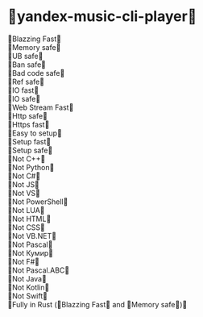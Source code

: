 # 🚀yandex-music-cli-player🚀

🚀Blazzing Fast🚀 </br>
🚀Memory safe🚀 </br>
🚀UB safe🚀 </br>
🚀Ban safe🚀 </br>
🚀Bad code safe🚀 </br>
🚀Ref safe🚀 </br>
🚀IO fast🚀 </br>
🚀IO safe🚀 </br>
🚀Web Stream Fast🚀 </br>
🚀Http safe🚀 </br>
🚀Https fast🚀 </br>
🚀Easy to setup🚀 </br>
🚀Setup fast🚀 </br>
🚀Setup safe🚀 </br>
🚀Not C++🚀 </br>
🚀Not Python🚀 </br>
🚀Not C#🚀 </br>
🚀Not JS🚀 </br>
🚀Not VS🚀 </br>
🚀Not PowerShell🚀 </br>
🚀Not LUA🚀 </br>
🚀Not HTML🚀 </br>
🚀Not CSS🚀 </br>
🚀Not VB.NET🚀 </br>
🚀Not Pascal🚀 </br>
🚀Not Кумир🚀 </br>
🚀Not F#🚀 </br>
🚀Not Pascal.ABC🚀 </br>
🚀Not Java🚀 </br>
🚀Not Kotlin🚀 </br>
🚀Not Swift🚀 </br>
🚀Fully in Rust (🚀Blazzing Fast🚀 and
🚀Memory safe🚀)🚀 </br>
